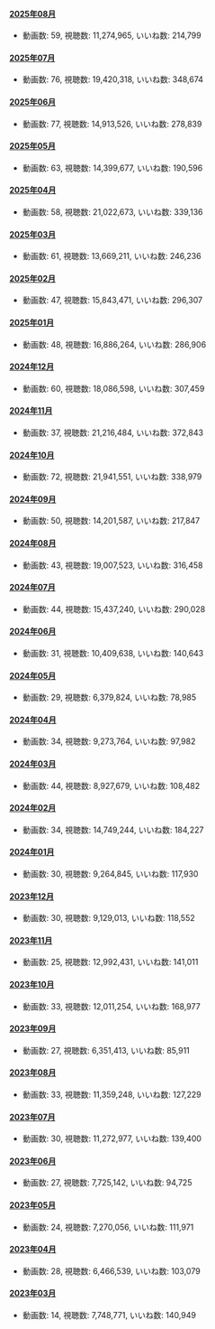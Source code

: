 #### [2025年08月](videos/202508 "wikilink")

-   動画数: 59, 視聴数: 11,274,965, いいね数: 214,799

#### [2025年07月](videos/202507 "wikilink")

-   動画数: 76, 視聴数: 19,420,318, いいね数: 348,674

#### [2025年06月](videos/202506 "wikilink")

-   動画数: 77, 視聴数: 14,913,526, いいね数: 278,839

#### [2025年05月](videos/202505 "wikilink")

-   動画数: 63, 視聴数: 14,399,677, いいね数: 190,596

#### [2025年04月](videos/202504 "wikilink")

-   動画数: 58, 視聴数: 21,022,673, いいね数: 339,136

#### [2025年03月](videos/202503 "wikilink")

-   動画数: 61, 視聴数: 13,669,211, いいね数: 246,236

#### [2025年02月](videos/202502 "wikilink")

-   動画数: 47, 視聴数: 15,843,471, いいね数: 296,307

#### [2025年01月](videos/202501 "wikilink")

-   動画数: 48, 視聴数: 16,886,264, いいね数: 286,906

#### [2024年12月](videos/202412 "wikilink")

-   動画数: 60, 視聴数: 18,086,598, いいね数: 307,459

#### [2024年11月](videos/202411 "wikilink")

-   動画数: 37, 視聴数: 21,216,484, いいね数: 372,843

#### [2024年10月](videos/202410 "wikilink")

-   動画数: 72, 視聴数: 21,941,551, いいね数: 338,979

#### [2024年09月](videos/202409 "wikilink")

-   動画数: 50, 視聴数: 14,201,587, いいね数: 217,847

#### [2024年08月](videos/202408 "wikilink")

-   動画数: 43, 視聴数: 19,007,523, いいね数: 316,458

#### [2024年07月](videos/202407 "wikilink")

-   動画数: 44, 視聴数: 15,437,240, いいね数: 290,028

#### [2024年06月](videos/202406 "wikilink")

-   動画数: 31, 視聴数: 10,409,638, いいね数: 140,643

#### [2024年05月](videos/202405 "wikilink")

-   動画数: 29, 視聴数: 6,379,824, いいね数: 78,985

#### [2024年04月](videos/202404 "wikilink")

-   動画数: 34, 視聴数: 9,273,764, いいね数: 97,982

#### [2024年03月](videos/202403 "wikilink")

-   動画数: 44, 視聴数: 8,927,679, いいね数: 108,482

#### [2024年02月](videos/202402 "wikilink")

-   動画数: 34, 視聴数: 14,749,244, いいね数: 184,227

#### [2024年01月](videos/202401 "wikilink")

-   動画数: 30, 視聴数: 9,264,845, いいね数: 117,930

#### [2023年12月](videos/202312 "wikilink")

-   動画数: 30, 視聴数: 9,129,013, いいね数: 118,552

#### [2023年11月](videos/202311 "wikilink")

-   動画数: 25, 視聴数: 12,992,431, いいね数: 141,011

#### [2023年10月](videos/202310 "wikilink")

-   動画数: 33, 視聴数: 12,011,254, いいね数: 168,977

#### [2023年09月](videos/202309 "wikilink")

-   動画数: 27, 視聴数: 6,351,413, いいね数: 85,911

#### [2023年08月](videos/202308 "wikilink")

-   動画数: 33, 視聴数: 11,359,248, いいね数: 127,229

#### [2023年07月](videos/202307 "wikilink")

-   動画数: 30, 視聴数: 11,272,977, いいね数: 139,400

#### [2023年06月](videos/202306 "wikilink")

-   動画数: 27, 視聴数: 7,725,142, いいね数: 94,725

#### [2023年05月](videos/202305 "wikilink")

-   動画数: 24, 視聴数: 7,270,056, いいね数: 111,971

#### [2023年04月](videos/202304 "wikilink")

-   動画数: 28, 視聴数: 6,466,539, いいね数: 103,079

#### [2023年03月](videos/202303 "wikilink")

-   動画数: 14, 視聴数: 7,748,771, いいね数: 140,949

